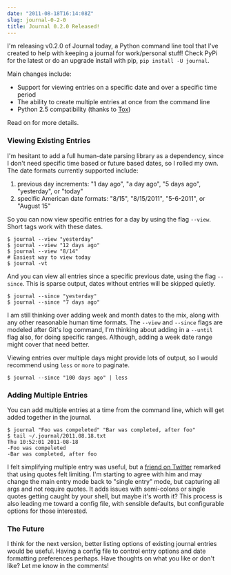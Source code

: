 ```yaml
---
date: "2011-08-18T16:14:08Z"
slug: journal-0-2-0
title: Journal 0.2.0 Released!
---
```


I'm releasing v0.2.0 of Journal today, a Python command line tool that I've
created to help with keeping a journal for work/personal stuff! Check PyPi for
the latest or do an upgrade install with pip, `pip install -U journal`.

Main changes include:

- Support for viewing entries on a specific date and over a specific time period
- The ability to create multiple entries at once from the command line
- Python 2.5 compatibility (thanks to [Tox][3])

Read on for more details.

### Viewing Existing Entries

I'm hesitant to add a full human-date parsing library as a dependency, since I
don't need specific time based or future based dates, so I rolled my own. The
date formats currently supported include:

1. previous day increments: "1 day ago", "a day ago", "5 days ago", "yesterday",
   or "today"
2. specific American date formats: "8/15", "8/15/2011", "5-6-2011", or "August
   15"

So you can now view specific entries for a day by using the flag `--view`. Short
tags work with these dates.

    $ journal --view "yesterday"
    $ journal --view "12 days ago"
    $ journal --view "8/14"
    # Easiest way to view today
    $ journal -vt

And you can view all entries since a specific previous date, using the flag
`--since`. This is sparse output, dates without entries will be skipped quietly.

    $ journal --since "yesterday"
    $ journal --since "7 days ago"

I am still thinking over adding week and month dates to the mix, along with any
other reasonable human time formats. The `--view` and `--since` flags are
modeled after Git's log command, I'm thinking about adding in a `--until` flag
also, for doing specific ranges. Although, adding a week date range might cover
that need better.

Viewing entries over multiple days might provide lots of output, so I would
recommend using `less` or `more` to paginate.

    $ journal --since "100 days ago" | less

### Adding Multiple Entries

You can add multiple entries at a time from the command line, which will get
added together in the journal.

    $ journal "Foo was compeleted" "Bar was completed, after foo"
    $ tail ~/.journal/2011.08.18.txt
    Thu 10:52:01 2011-08-18
    -Foo was compeleted
    -Bar was completed, after foo

I felt simplifying multiple entry was useful, but a [friend on Twitter][2]
remarked that using quotes felt limiting. I'm starting to agree with him and may
change the main entry mode back to "single entry" mode, but capturing all args
and not require quotes. It adds issues with semi-colons or single quotes getting
caught by your shell, but maybe it's worth it? This process is also leading me
toward a config file, with sensible defaults, but configurable options for those
interested.

### The Future

I think for the next version, better listing options of existing journal entries
would be useful. Having a config file to control entry options and date
formatting preferences perhaps. Have thoughts on what you like or don't like?
Let me know in the comments!

[1]: /2011/08/16/journaling
[2]: https://twitter.com/electroly/status/104205241360199680
[3]: http://pypi.python.org/pypi/tox
